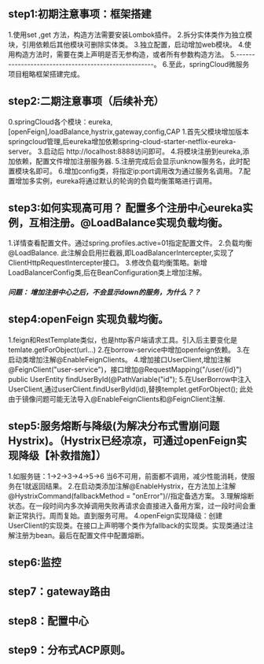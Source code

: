 ## step1:初期注意事项：框架搭建

1.使用set ,get 方法，构造方法需要安装Lombok插件。
2.拆分实体类作为独立模块，引用依赖后其他模块可删除实体类。
3.独立配置，启动增加web模块。
4.使用构造方法时，需要在类上声明是否无参构造，或者所有参数构造方法。
5.----------------------------------------------------。
6.至此，springCloud微服务项目粗略框架搭建完成。


## step2:二期注意事项（后续补充）
0.springCloud各个模块：eureka,[openFeign],loadBalance,hystrix,gateway,config,CAP
1.首先父模块增加版本springcloud管理,后eureka增加依赖spring-cloud-starter-netflix-eureka-server。
3.启动后 http://localhost:8888访问即可。
4.将模块注册到eureka,添加依赖，配置文件增加注册服务器.
5.注册完成后会显示unknow服务名，此时配置模块名即可。
6.增加config类，将指定ip:port调用改为通过服务名调用。
7.配置增加多实例，eureka将通过默认的轮询的负载均衡策略进行调用。

## step3:如何实现高可用？ 配置多个注册中心eureka实例，互相注册。@LoadBalance实现负载均衡。
1.详情查看配置文件。通过spring.profiles.active=01指定配置文件。
2.负载均衡@LoadBalance. 此注解会启用拦截器,即LoadBalancerIntercepter,实现了ClientHttpRequestIntercepter接口。
3.修改负载均衡策略。新增LoadBalancerConfig类,后在BeanConfiguration类上增加注解。
##### 问题： 增加注册中心之后，不会显示down的服务，为什么？？

## step4:openFeign 实现负载均衡。
1.feign和RestTemplate类似，也是http客户端请求工具。引入后主要变化是temlate.getForObject(url...)
2.在borrow-service中增加openfeign依赖。
3.在启动类增加注解@EnableFeignClients。
4.增加接口UserClient,增加注解@FeignClient("user-service")，接口增加@RequestMapping("/user/{id}")
                                                 public UserEntity findUserById(@PathVariable("id");
5.在UserBorrow中注入UserClient,通过userClient.findUserById(id),替换templet.getForObject();
 此处由于镜像问题可能无法导入@EnableFeignClients和@FeignClient注解.
 
## step5:服务熔断与降级(为解决分布式雪崩问题Hystrix)。（Hystrix已经凉凉，可通过openFeign实现降级【补救措施】）
1.如服务链：1->2->3->4->5->6 当6不可用，前面都不调用，减少性能消耗，使服务在1就返回结果。
2.在启动类添加注解@EnableHystrix，在方法加上注解 @HystrixCommand(fallbackMethod = "onError")//指定备选方案。
3.理解熔断状态。在一段时间内多次掉调用失败再请求会直接进入备用方案，过一段时间会重新正常执行。周而复始。直到服务可用。
4.openFeign实现降级：创建UserClient的实现类。在接口上声明哪个类作为fallback的实现类。实现类通过注解注册为bean。最后在配置文件中配置熔断。

## step6:监控



## step7：gateway路由


## step8：配置中心


## step9：分布式ACP原则。


